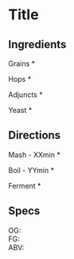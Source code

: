 # Title

## Ingredients
Grains
* 

Hops
* 

Adjuncts
* 

Yeast
* 

## Directions
Mash - XXmin
*

Boil - YYmin
*

Ferment
*

## Specs
OG:  
FG:  
ABV:  
